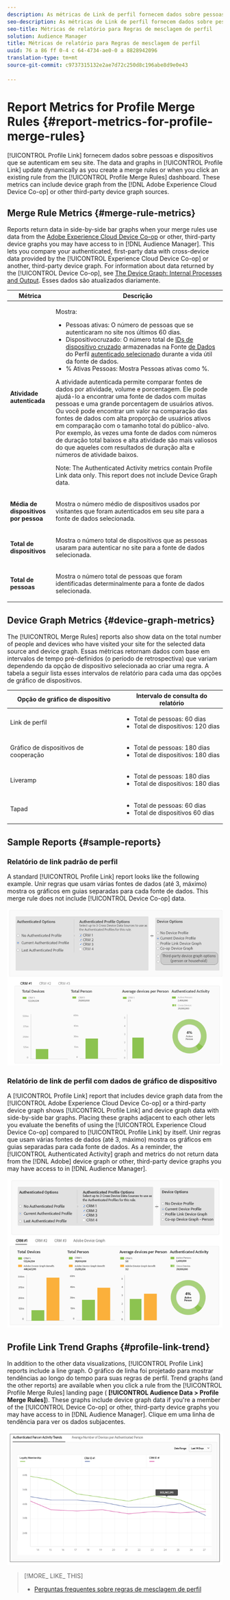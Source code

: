 ```yaml
---
description: As métricas de Link de perfil fornecem dados sobre pessoas e dispositivos que se autenticam em seu site. Os dados e os gráficos no Link do perfil são atualizados dinamicamente à medida que você cria uma regra de mesclagem ou quando você clica em uma regra existente do painel Regras de mesclagem de perfis. Essas métricas podem incluir um gráfico de dispositivo na Cooperativa de dispositivo da Adobe Experience Cloud ou em outras fontes de gráficos de dispositivo de terceiros.
seo-description: As métricas de Link de perfil fornecem dados sobre pessoas e dispositivos que se autenticam em seu site. Os dados e os gráficos no Link do perfil são atualizados dinamicamente à medida que você cria uma regra de mesclagem ou quando você clica em uma regra existente do painel Regras de mesclagem de perfis. Essas métricas podem incluir um gráfico de dispositivo na Cooperativa de dispositivo da Adobe Experience Cloud ou em outras fontes de gráficos de dispositivo de terceiros.
seo-title: Métricas de relatório para Regras de mesclagem de perfil
solution: Audience Manager
title: Métricas de relatório para Regras de mesclagem de perfil
uuid: 76 a 86 ff 0-4 c 64-4734-ae0-0 a 8828942096
translation-type: tm+mt
source-git-commit: c9737315132e2ae7d72c250d8c196abe8d9e0e43

---
```



# Report Metrics for Profile Merge Rules {#report-metrics-for-profile-merge-rules}

[!UICONTROL Profile Link] fornecem dados sobre pessoas e dispositivos que se autenticam em seu site. The data and graphs in [!UICONTROL Profile Link] update dynamically as you create a merge rules or when you click an existing rule from the [!UICONTROL Profile Merge Rules] dashboard. These metrics can include device graph from the [!DNL Adobe Experience Cloud Device Co-op] or other third-party device graph sources.

## Merge Rule Metrics {#merge-rule-metrics}

Reports return data in side-by-side bar graphs when your merge rules use data from the [Adobe Experience Cloud Device Co-op](https://marketing.adobe.com/resources/help/en_US/mcdc/) or other, third-party device graphs you may have access to in [!DNL Audience Manager]. This lets you compare your authenticated, first-party data with cross-device data provided by the [!UICONTROL Experience Cloud Device Co-op] or another, third-party device graph. For information about data returned by the [!UICONTROL Device Co-op], see [The Device Graph: Internal Processes and Output](https://marketing.adobe.com/resources/help/en_US/mcdc/mcdc-processes.html). Esses dados são atualizados diariamente.

<table id="table_A7FB2F9804F84AC8A6DD05C0E6EE7555"> 
 <thead> 
  <tr> 
   <th colname="col1" class="entry"> Métrica </th> 
   <th colname="col2" class="entry"> Descrição </th> 
  </tr> 
 </thead>
 <tbody> 
  <tr> 
   <td colname="col1"> <p> <b><span class="wintitle"> Atividade autenticada</span></b> </p> </td> 
   <td colname="col2"> <p>Mostra: </p> 
    <ul id="ul_7F7373919A4A49028EF4BF7B28D9F8E9"> 
     <li id="li_FE2F93C496D64ED8928B3E522C9585EA"> <span class="wintitle"> Pessoas ativas</span>: O número de pessoas que se autenticaram no site nos últimos 60 dias. </li> 
     <li id="li_60CFD26EE68B442683C0ED5FED1A79C8"> <span class="wintitle"> Dispositivo</span>cruzado: O número total de <a href="../../features/profile-merge-rules/merge-rules-start.md#create-data-source"> IDs de dispositivo cruzado</a> armazenadas na Fonte <a href="../../features/manage-datasources.md#create-data-source"> de Dados</a> do Perfil <a href="../../features/profile-merge-rules/merge-rule-definitions.md"> autenticado selecionado</a> durante a vida útil da fonte de dados. </li> 
     <li id="li_F2F07B6A326C4A18B79A0CF2C47D9677"> <span class="wintitle"> % Ativas Pessoas</span>: Mostra <span class="wintitle"> Pessoas ativas</span> como %. </li> 
    </ul> <p> <span class="wintitle"> A atividade autenticada</span> permite comparar fontes de dados por atividade, volume e porcentagem. Ele pode ajudá-lo a encontrar uma fonte de dados com muitas pessoas e uma grande porcentagem de usuários ativos. Ou você pode encontrar um valor na comparação das fontes de dados com alta proporção de usuários ativos em comparação com o tamanho total do público-alvo. Por exemplo, às vezes uma fonte de dados com números de duração total baixos e alta atividade são mais valiosos do que aqueles com resultados de duração alta e números de atividade baixos. </p> <p> <p>Note: The <span class="wintitle"> Authenticated Activity</span> metrics contain <span class="wintitle"> Profile Link</span> data only. This report does not include <span class="wintitle"> Device Graph</span> data. </p> </p> </td> 
  </tr> 
  <tr> 
   <td colname="col1"> <p> <b><span class="wintitle"> Média de dispositivos por pessoa</span></b> </p> </td> 
   <td colname="col2"> <p> Mostra o número médio de dispositivos usados por visitantes que foram autenticados em seu site para a fonte de dados selecionada. </p> </td> 
  </tr> 
  <tr> 
   <td colname="col1"> <p> <b><span class="wintitle"> Total de dispositivos</span></b> </p> </td> 
   <td colname="col2"> <p>Mostra o número total de dispositivos que as pessoas usaram para autenticar no site para a fonte de dados selecionada. </p> </td> 
  </tr> 
  <tr> 
   <td colname="col1"> <p> <b><span class="wintitle"> Total de pessoas</span></b> </p> </td> 
   <td colname="col2"> <p>Mostra o número total de pessoas que foram identificadas determinalmente para a fonte de dados selecionada. </p> </td> 
  </tr> 
 </tbody> 
</table>

## Device Graph Metrics {#device-graph-metrics}

The [!UICONTROL Merge Rules] reports also show data on the total number of people and devices who have visited your site for the selected data source and device graph. Essas métricas retornam dados com base em intervalos de tempo pré-definidos (o período de retrospectiva) que variam dependendo da opção de dispositivo selecionada ao criar uma regra. A tabela a seguir lista esses intervalos de relatório para cada uma das opções de gráfico de dispositivos.

<table id="table_038983EBC71F4A55BBCA99212AC5DEE6"> 
 <thead> 
  <tr> 
   <th colname="col1" class="entry"> Opção de gráfico de dispositivo </th> 
   <th colname="col2" class="entry"> Intervalo de consulta do relatório </th> 
  </tr>
 </thead>
 <tbody> 
  <tr> 
   <td colname="col1"> <p><span class="wintitle"> Link de perfil</span> </p> </td> 
   <td colname="col2"> <p> 
     <ul id="ul_B2FF2341573840549FFB96579F537082"> 
      <li id="li_B37323C2F2434F41B407500AC5C15447">Total de pessoas: 60 dias </li> 
      <li id="li_08D911224A60418BBB3CFB4E70CE73D4">Total de dispositivos: 120 dias </li> 
     </ul> </p> </td> 
  </tr> 
  <tr> 
   <td colname="col1"> <p><span class="wintitle"> Gráfico de dispositivos de cooperação</span> </p> </td> 
   <td colname="col2"> <p> 
     <ul id="ul_64AD1DD89DF64703B70B973A463BA020"> 
      <li id="li_D7D3A3871F434CBFA71BE8929EB41648">Total de pessoas: 180 dias </li> 
      <li id="li_125D387986B2463EB310203CE5857EDA">Total de dispositivos: 180 dias </li> 
     </ul> </p> </td> 
  </tr> 
  <tr> 
   <td colname="col1"> <p><span class="wintitle"> Liveramp</span> </p> </td> 
   <td colname="col2"> <p> 
     <ul id="ul_2772F3AD7E1440789B635794ECDE8DFB"> 
      <li id="li_1432363829D64615B1D349A3722D6268">Total de pessoas: 180 dias </li> 
      <li id="li_D5C0E3CE92524B54BBD36C73A326292B">Total de dispositivos: 180 dias </li> 
     </ul> </p> </td> 
  </tr> 
  <tr> 
   <td colname="col1"> <p><span class="wintitle"> Tapad</span> </p> </td> 
   <td colname="col2"> <p> 
     <ul id="ul_274529DB58E6442E95C6AD89BECB1362"> 
      <li id="li_67102211A72A4E47AACFE5E369793C17">Total de pessoas: 60 dias </li> 
      <li id="li_3E8F3DA6A7B5487895A626674DA363A5">Total de dispositivos 60 dias </li> 
     </ul> </p> </td> 
  </tr> 
 </tbody> 
</table>

## Sample Reports {#sample-reports}

### Relatório de link padrão de perfil

A standard [!UICONTROL Profile Link] report looks like the following example. Unir regras que usam várias fontes de dados (até 3, máximo) mostra os gráficos em guias separadas para cada fonte de dados. This merge rule does not include [!UICONTROL Device Co-op] data.

![](assets/coop-metrics1.png)

### Relatório de link de perfil com dados de gráfico de dispositivo

A [!UICONTROL Profile Link] report that includes device graph data from the [!UICONTROL Adobe Experience Cloud Device Co-op] or a third-party device graph shows [!UICONTROL Profile Link] and device graph data with side-by-side bar graphs. Placing these graphs adjacent to each other lets you evaluate the benefits of using the [!UICONTROL Experience Cloud Device Co-op] compared to [!UICONTROL Profile Link] by itself. Unir regras que usam várias fontes de dados (até 3, máximo) mostra os gráficos em guias separadas para cada fonte de dados. As a reminder, the [!UICONTROL Authenticated Activity] graph and metrics do not return data from the [!DNL Adobe] device graph or other, third-party device graphs you may have access to in [!DNL Audience Manager].

![](assets/coop-metrics2.png)

## Profile Link Trend Graphs {#profile-link-trend}

In addition to the other data visualizations, [!UICONTROL Profile Link] reports include a line graph. O gráfico de linha foi projetado para mostrar tendências ao longo do tempo para suas regras de perfil. Trend graphs (and the other reports) are available when you click a rule from the [!UICONTROL Profile Merge Rules] landing page ( **[!UICONTROL Audience Data > Profile Merge Rules]**). These graphs include device graph data if you're a member of the [!UICONTROL Device Co-op] or other, third-party device graphs you may have access to in [!DNL Audience Manager]. Clique em uma linha de tendência para ver os dados subjacentes.

![](assets/authenticated_trends.png)

>[!MORE_ LIKE_ THIS]
>
>* [Perguntas frequentes sobre regras de mesclagem de perfil](../../faq/faq-profile-merge.md)

